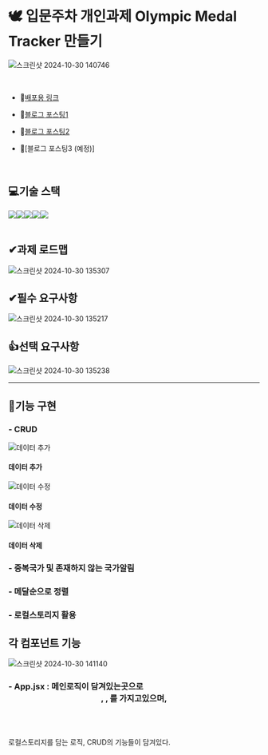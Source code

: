 # 🕊 입문주차 개인과제 Olympic Medal Tracker 만들기 
![스크린샷 2024-10-30 140746](https://github.com/user-attachments/assets/f3c4ad97-82b7-42e0-8ba5-926c41fb8618)

<br>

- 🔭[배포용 링크](https://medal-tracker-tau.vercel.app/)

- 🔭[블로그 포스팅1](https://velog.io/@hhyun19/%EA%B0%9C%EC%9D%B8%EA%B3%BC%EC%A0%9C-%EC%98%AC%EB%A6%BC%ED%94%BD-%EB%A9%94%EB%8B%AC-%ED%8A%B8%EB%9E%99%EC%BB%A4-%EB%A7%8C%EB%93%A4%EA%B8%B0)

- 🔭[블로그 포스팅2](https://velog.io/@hhyun19/%EA%B0%9C%EC%9D%B8%EA%B3%BC%EC%A0%9C-%EC%98%AC%EB%A6%BC%ED%94%BD-%EB%A9%94%EB%8B%AC-%ED%8A%B8%EB%9E%99%EC%BB%A4-%EB%A7%8C%EB%93%A4%EA%B8%B02)

- 🔭[블로그 포스팅3 (예정)]
<br>

## 💻기술 스택

<div style="display:flex; justify-contents: center;">
  <img src="https://img.shields.io/badge/HTML5-E34F26?style=for-the-badge&logo=html5&logoColor=white">
  <img src="https://img.shields.io/badge/CSS3-1572B6?style=for-the-badge&logo=css3&logoColor=white"> 
  <img src="https://img.shields.io/badge/JavaScript-323330?style=for-the-badge&logo=javascript&logoColor=F7DF1E">
  <img src="https://img.shields.io/badge/git-orange?style=for-the-badge&logo=git&logoColor=white">
  <img src="https://img.shields.io/badge/react-0769AD?style=for-the-badge&logo=react&logoColor=white">  
</div>
<br>

## ✔과제 로드맵
![스크린샷 2024-10-30 135307](https://github.com/user-attachments/assets/3def240d-8d4e-46d0-bb3c-23cafe16ecba)

## ✔필수 요구사항
![스크린샷 2024-10-30 135217](https://github.com/user-attachments/assets/d9fa1ee4-0624-4564-ac3f-42efa04b83ef)
<br>

## 👍선택 요구사항
![스크린샷 2024-10-30 135238](https://github.com/user-attachments/assets/784d1c26-fe33-472e-be26-67208a7770c6)

---

  ## 🎥기능 구현
  ### - CRUD
  
  ![데이터 추가](https://github.com/user-attachments/assets/ecbccf70-c3c7-4605-9388-b6739cf0c6f1)<br/>
  
  #### 데이터 추가
  
  ![데이터 수정](https://github.com/user-attachments/assets/c6663998-e349-4b81-8a18-87f09eb9116d)<br/>
  
  #### 데이터 수정
  
  ![데이터 삭제](https://github.com/user-attachments/assets/ebef4c0e-5a79-4097-a6f4-80b2848412cc)<br/>
  
  #### 데이터 삭제
  
  ### - 중복국가 및 존재하지 않는 국가알림
  ### - 메달순으로 정렬
  ### - 로컬스토리지 활용

  ## 각 컴포넌트 기능
  ![스크린샷 2024-10-30 141140](https://github.com/user-attachments/assets/b084710e-da53-4d05-93d7-da182c2931e4)  
  
  ### - App.jsx : 메인로직이 담겨있는곳으로 <Header>, <Editor>, <MedalList>를 가지고있으며,
  로컬스토리지를 담는 로직, CRUD의 기능들이 담겨있다.




